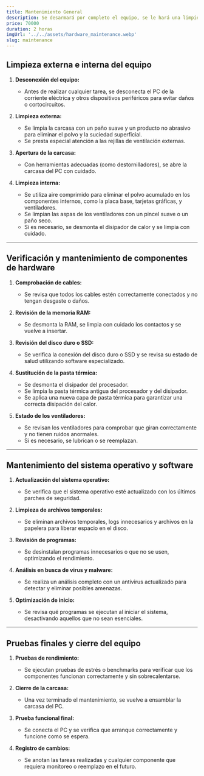 ```yaml
---
title: Mantenimiento General
description: Se desarmará por completo el equipo, se le hará una limpieza profunda a cada componente y se pondrá nueva pasta térmica
price: 70000
duration: 2 horas
imgUrl: '../../assets/hardware_maintenance.webp'
slug: maintenance
---
```


## Limpieza externa e interna del equipo

1. **Desconexión del equipo:**
   - Antes de realizar cualquier tarea, se desconecta el PC de la corriente eléctrica y otros dispositivos periféricos para evitar daños o cortocircuitos.

2. **Limpieza externa:**
   - Se limpia la carcasa con un paño suave y un producto no abrasivo para eliminar el polvo y la suciedad superficial.
   - Se presta especial atención a las rejillas de ventilación externas.

3. **Apertura de la carcasa:**
   - Con herramientas adecuadas (como destornilladores), se abre la carcasa del PC con cuidado.

4. **Limpieza interna:**
   - Se utiliza aire comprimido para eliminar el polvo acumulado en los componentes internos, como la placa base, tarjetas gráficas, y ventiladores.
   - Se limpian las aspas de los ventiladores con un pincel suave o un paño seco.
   - Si es necesario, se desmonta el disipador de calor y se limpia con cuidado.

---

## Verificación y mantenimiento de componentes de hardware

1. **Comprobación de cables:**
   - Se revisa que todos los cables estén correctamente conectados y no tengan desgaste o daños.

2. **Revisión de la memoria RAM:**
   - Se desmonta la RAM, se limpia con cuidado los contactos y se vuelve a insertar.

3. **Revisión del disco duro o SSD:**
   - Se verifica la conexión del disco duro o SSD y se revisa su estado de salud utilizando software especializado.

4. **Sustitución de la pasta térmica:**
   - Se desmonta el disipador del procesador.
   - Se limpia la pasta térmica antigua del procesador y del disipador.
   - Se aplica una nueva capa de pasta térmica para garantizar una correcta disipación del calor.

5. **Estado de los ventiladores:**
   - Se revisan los ventiladores para comprobar que giran correctamente y no tienen ruidos anormales.
   - Si es necesario, se lubrican o se reemplazan.

---

## Mantenimiento del sistema operativo y software

1. **Actualización del sistema operativo:**
   - Se verifica que el sistema operativo esté actualizado con los últimos parches de seguridad.

2. **Limpieza de archivos temporales:**
   - Se eliminan archivos temporales, logs innecesarios y archivos en la papelera para liberar espacio en el disco.

3. **Revisión de programas:**
   - Se desinstalan programas innecesarios o que no se usen, optimizando el rendimiento.

4. **Análisis en busca de virus y malware:**
   - Se realiza un análisis completo con un antivirus actualizado para detectar y eliminar posibles amenazas.

5. **Optimización de inicio:**
   - Se revisa qué programas se ejecutan al iniciar el sistema, desactivando aquellos que no sean esenciales.

---

## Pruebas finales y cierre del equipo

1. **Pruebas de rendimiento:**
   - Se ejecutan pruebas de estrés o benchmarks para verificar que los componentes funcionan correctamente y sin sobrecalentarse.

2. **Cierre de la carcasa:**
   - Una vez terminado el mantenimiento, se vuelve a ensamblar la carcasa del PC.

3. **Prueba funcional final:**
   - Se conecta el PC y se verifica que arranque correctamente y funcione como se espera.

4. **Registro de cambios:**
   - Se anotan las tareas realizadas y cualquier componente que requiera monitoreo o reemplazo en el futuro.
